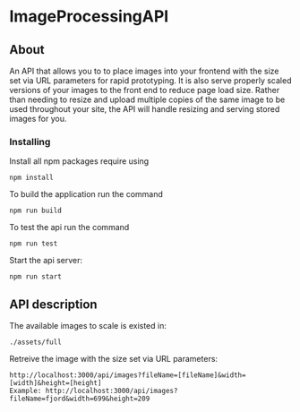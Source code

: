 # ImageProcessingAPI

## About

An API that allows you to to place images into your frontend with the size set via URL parameters for rapid prototyping. It is also serve properly scaled versions of your images to the front end to reduce page load size. Rather than needing to resize and upload multiple copies of the same image to be used throughout your site, the API will handle resizing and serving stored images for you.

### Installing

Install all npm packages require using

```
npm install
```

To build the application run the command

```
npm run build
```

To test the api run the command

```
npm run test
```

Start the api server:

```
npm run start
```

## API description

The available images to scale is existed in:

```
./assets/full
```

Retreive the image with the size set via URL parameters:

```
http://localhost:3000/api/images?fileName=[fileName]&width=[width]&height=[height]
Example: http://localhost:3000/api/images?fileName=fjord&width=699&height=209
```

